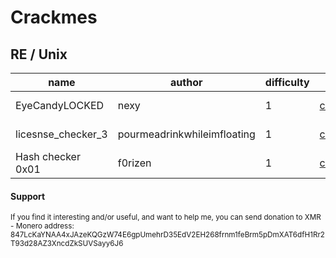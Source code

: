# Crackmes

## RE / Unix

| name | author | difficulty |  url | platform| download | solved | tutorial |
| --- | --- | --- | --- |  --- | --- | --- | --- |
| EyeCandyLOCKED | nexy | 1 |  [crackmes.one](https://crackmes.one/crackme/5ab77f5b33c5d40ad448c563) | Linux/x86-64/ELF | [download](./re/unix/eyecandylocked/EyeCandyLOCKED) | 2022-05-01 | [here](./re/unix/./eyecandylocked/eyecandylocked.md) |
| licesnse_checker_3 | pourmeadrinkwhileimfloating | 1 |  [crackmes.one](https://crackmes.one/crackme/62327b0433c5d46c8bcc0335) | Linux/x86-64/ELF | [download](./re/unix/licesnse_checker_3/license_checker_3) | 2022-05-02 | [here](./re/unix/licesnse_checker_3/license_checker_3.md) |
| Hash checker 0x01| f0rizen | 1 |  [crackmes.one](https://crackmes.one/crackme/622db5be33c5d46c8bcc027f) | Linux/x86-64/ELF | [download](./re/unix/hash-checker-0x01/crackme) | 2022-05-04 | [here](./re/unix/hash-checker-0x01/hash-checker-0x01.md) |

#### Support

<sup>If you find it interesting and/or useful, and want to help me, you can send donation to XMR - Monero address: 847LcKaYNAA4xJAzeKQGzW74E6gpUmehrD35EdV2EH268frnm1feBrm5pDmXAT6dfH1Rr2T93d28AZ3XncdZkSUVSayy6J6 
</sup>
